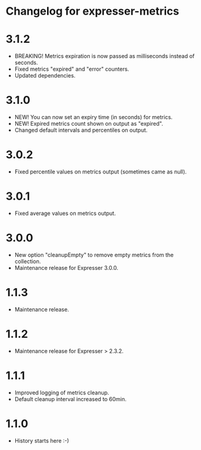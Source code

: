 # Changelog for expresser-metrics

3.1.2
=====
* BREAKING! Metrics expiration is now passed as milliseconds instead of seconds.
* Fixed metrics "expired" and "error" counters.
* Updated dependencies.

3.1.0
=====
* NEW! You can now set an expiry time (in seconds) for metrics.
* NEW! Expired metrics count shown on output as "expired".
* Changed default intervals and percentiles on output.

3.0.2
=====
* Fixed percentile values on metrics output (sometimes came as null).

3.0.1
=====
* Fixed average values on metrics output.

3.0.0
=====
* New option "cleanupEmpty" to remove empty metrics from the collection.
* Maintenance release for Expresser 3.0.0.

1.1.3
=====
* Maintenance release.

1.1.2
=====
* Maintenance release for Expresser > 2.3.2.

1.1.1
=====
* Improved logging of metrics cleanup.
* Default cleanup interval increased to 60min.

1.1.0
=====
* History starts here :-)
